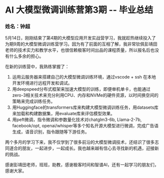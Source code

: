 # AI 大模型微调训练营第3期 -- 毕业总结
### 姓名：钟超 

5月14日，刚刚结束了第4期的大模型应用开发实战营学习，我就趁热继续投入了为期9周的大模型微调训练营学习。因为有了前面的互相了解，我非常钦佩彭靖田老师的技术实力和教学水平，也很信赖极客时间出品的课程质量，所以报名后也没有什么多余的担心。

在新的训练营中，我熟练掌握了：
1. 运用云服务器来搭建自己的大模型微调训练环境，通过vscode + ssh 在本地开发环境进行远程开发和调试。
2. 用deepspeed分布式框架来加速大模型的训练，即便单机单卡，也能通过zero-3相关技术来充分利用CPU、内存和NVMe的硬件资源，以时间换空间的策略来完成训练任务。
3. 用Huggingface的transformers库来构建大模型微调训练任务，用datasets库来加载和构建数据集，用evaluate库来评估模型效果。
4. 用peft微调，指令微调和参数量化技术对chatglm3-6b, Llama-2-7b, facebook/opt, openai/whisper等多个知名开源大模型进行微调，完成广告语生成，语音识别，指令跟随等下游任务。

两个多月的学习下来，我不仅学到了很多前沿的大模型微调技术，还结识了很多志同道合的朋友，一起进步，一起成长。我也越来越有信心去寻找新的机遇，迎接新的挑战。

感谢彭靖田老师，班班，助教，感谢极客时间和智谱AI，还有一起学习的朋友们，感谢大家。



